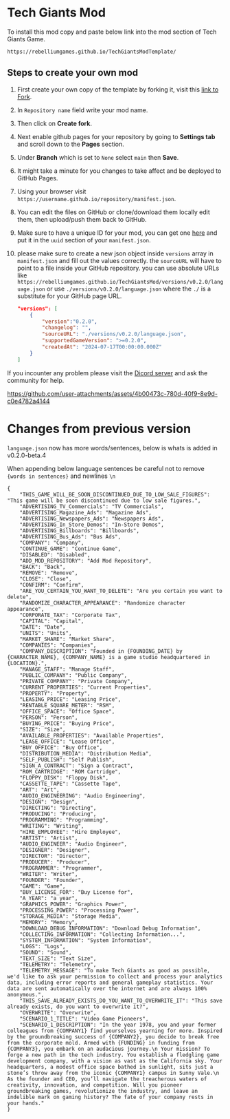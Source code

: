 # Tech Giants Mod

To install this mod copy and paste below link into the mod section of Tech Giants Game. 
```
https://rebelliumgames.github.io/TechGiantsModTemplate/
``` 

## Steps to create your own mod

1. First create your own copy of the template by forking it, visit this [link to Fork](https://github.com/RebelliumGames/TechGiantsModTemplate/fork).
2. In `Repository name` field write your mod name.
3. Then click on **Create fork**.
4. Next enable github pages for your repository by going to **Settings tab** and scroll down to the **Pages** section.
5. Under **Branch** which is set to `None` select `main` then **Save**.
6. It might take a minute for you changes to take affect and be deployed to GitHub Pages.
7. Using your browser visit `https://username.github.io/repository/manifest.json`.
8. You can edit the files on GitHub or clone/download them locally edit them, then upload/push them back to GitHub.
9. Make sure to have a unique ID for your mod, you can get one [here](https://rebelliumgames.github.io/TechGiantsMod/) and put it in the `uuid` section of your `manifest.json`.
10. please make sure to create a new json object inside `versions` array in `manifest.json` and fill out the values correctly. the `sourceURL` will have to point to a file inside your GitHub repository. you can use absolute URLs like `https://rebelliumgames.github.io/TechGiantsMod/versions/v0.2.0/language.json` or use `./versions/v0.2.0/language.json` where the `./` is a substitute for your GitHub page URL. 

    ```json
    "versions": [
        {
            "version":"0.2.0",
            "changelog": "",
            "sourceURL": "./versions/v0.2.0/language.json",
            "supportedGameVersion": ">=0.2.0",
            "createdAt": "2024-07-17T00:00:00.000Z"
        }
    ]
    ```

If you incounter any problem please visit the [Dicord server](https://discord.gg/hexEVAxBJr) and ask the community for help.


https://github.com/user-attachments/assets/4b00473c-780d-40f9-8e9d-c0e4782a4144

# Changes from previous version

`language.json` now has more words/sentences, below is whats is added in v0.2.0-beta.4

When appending below language sentences be careful not to remove `{words in sentences}` and newlines `\n`

```
{
    "THIS_GAME_WILL_BE_SOON_DISCONTINUED_DUE_TO_LOW_SALE_FIGURES": "This game will be soon discontinued due to low sale figures.",
    "ADVERTISING_TV_Commercials": "TV Commercials",
    "ADVERTISING_Magazine_Ads": "Magazine Ads",
    "ADVERTISING_Newspapers_Ads": "Newspapers Ads",
    "ADVERTISING_In_Store_Demos": "In-Store Demos",
    "ADVERTISING_Billboards": "Billboards",
    "ADVERTISING_Bus_Ads": "Bus Ads",
    "COMPANY": "Company",
    "CONTINUE_GAME": "Continue Game",
    "DISABLED": "Disabled",
    "ADD_MOD_REPOSITORY": "Add Mod Repository",
    "BACK": "Back",
    "REMOVE": "Remove",
    "CLOSE": "Close",
    "CONFIRM": "Confirm",
    "ARE_YOU_CERTAIN_YOU_WANT_TO_DELETE": "Are you certain you want to delete",
    "RANDOMIZE_CHARACTER_APPEARANCE": "Randomize character appearance",
    "CORPORATE_TAX": "Corporate Tax",
    "CAPITAL": "Capital",
    "DATE": "Date",
    "UNITS": "Units",
    "MARKET_SHARE": "Market Share",
    "COMPANIES": "Companies",
    "COMPANY_DESCRIPTION": "Founded in {FOUNDING_DATE} by {CHARACTER_NAME}, {COMPANY_NAME} is a game studio headquartered in {LOCATION}.",
    "MANAGE_STAFF": "Manage Staff",
    "PUBLIC_COMPANY": "Public Company",
    "PRIVATE_COMPANY": "Private Company",
    "CURRENT_PROPERTIES": "Current Properties",
    "PROPERTY": "Property",
    "LEASING_PRICE": "Leasing Price",
    "RENTABLE_SQUARE_METER": "RSM",
    "OFFICE_SPACE": "Office Space",
    "PERSON": "Person",
    "BUYING_PRICE": "Buying Price",
    "SIZE": "Size",
    "AVAILABLE_PROPERTIES": "Available Properties",
    "LEASE_OFFICE": "Lease Office",
    "BUY_OFFICE": "Buy Office",
    "DISTRIBUTION_MEDIA": "Distribution Media",
    "SELF_PUBLISH": "Self Publish",
    "SIGN_A_CONTRACT": "Sign a Contract",
    "ROM_CARTRIDGE": "ROM Cartridge",
    "FLOPPY_DISK": "Floppy Disk",
    "CASSETTE_TAPE": "Cassette Tape",
    "ART": "Art",
    "AUDIO_ENGINEERING": "Audio Engineering",
    "DESIGN": "Design",
    "DIRECTING": "Directing",
    "PRODUCING": "Producing",
    "PROGRAMMING": "Programming",
    "WRITING": "Writing",
    "HIRE_EMPLOYEE": "Hire Employee",
    "ARTIST": "Artist",
    "AUDIO_ENGINEER": "Audio Engineer",
    "DESIGNER": "Designer",
    "DIRECTOR": "Director",
    "PRODUCER": "Producer",
    "PROGRAMMER": "Programmer",
    "WRITER": "Writer",
    "FOUNDER": "Founder",
    "GAME": "Game",
    "BUY_LICENSE_FOR": "Buy License for",
    "A_YEAR": "a year",
    "GRAPHICS_POWER": "Graphics Power",
    "PROCESSING_POWER": "Processing Power",
    "STORAGE_MEDIA": "Storage Media",
    "MEMORY": "Memory",
    "DOWNLOAD_DEBUG_INFORMATION": "Download Debug Information",
    "COLLECTING_INFORMATION": "Collecting Information...",
    "SYSTEM_INFORMATION": "System Information",
    "LOGS": "Logs",
    "SOUND": "Sound",
    "TEXT_SIZE": "Text Size",
    "TELEMETRY": "Telemetry",
    "TELEMETRY_MESSAGE": "To make Tech Giants as good as possible, we'd like to ask your permission to collect and process your analytics data, including error reports and general gameplay statistics. Your data are sent automatically over the internet and are always 100% anonymous.",
    "THIS_SAVE_ALREADY_EXISTS_DO_YOU_WANT_TO_OVERWRITE_IT": "This save already exists, do you want to overwrite it?",
    "OVERWRITE": "Overwrite",
    "SCENARIO_1_TITLE": "Video Game Pioneers",
    "SCENARIO_1_DESCRIPTION": "In the year 1978, you and your former colleagues from {COMPANY1} find yourselves yearning for more. Inspired by the groundbreaking success of {COMPANY2}, you decide to break free from the corporate mold. Armed with {FUNDING} in funding from {COMPANY3}, you embark on an audacious journey.\n Your mission? To forge a new path in the tech industry. You establish a fledgling game development company, with a vision as vast as the California sky. Your headquarters, a modest office space bathed in sunlight, sits just a stone’s throw away from the iconic {COMPANY1} campus in Sunny Vale.\n As the founder and CEO, you’ll navigate the treacherous waters of creativity, innovation, and competition. Will you pioneer groundbreaking games, revolutionize the industry, and leave an indelible mark on gaming history? The fate of your company rests in your hands."
}
```